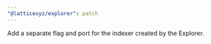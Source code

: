 ```yaml
---
"@latticexyz/explorer": patch
---
```


Add a separate flag and port for the indexer created by the Explorer.
